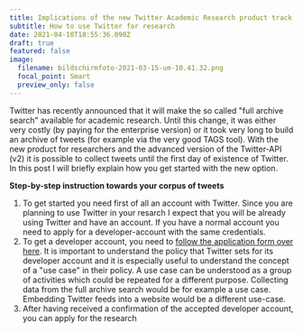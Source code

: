 ```yaml
---
title: Implications of the new Twitter Academic Research product track
subtitle: How to use Twitter for research
date: 2021-04-10T18:55:36.090Z
draft: true
featured: false
image:
  filename: bildschirmfoto-2021-03-15-um-10.41.32.png
  focal_point: Smart
  preview_only: false
---
```

Twitter has recently announced that it will make the so called "full archive search" available for academic research. Until this change, it was either very costly (by paying for the enterprise version) or it took very long to build an archive of tweets (for example via the very good TAGS tool). With the new product for researchers and the advanced version of the Twitter-API (v2) it is possible to collect tweets until the first day of existence of Twitter. In this post I will briefly explain how you get started with the new option.

**Step-by-step instruction towards your corpus of tweets**

1. To get started you need first of all an account with Twitter. Since you are planning to use Twitter in your resarch I expect that you will be already using Twitter and have an account. If you have a normal account you need to apply for a developer-account with the same credentials.
2. To get a developer account, you need to [follow the application form over here](https://developer.twitter.com/en/apply-for-access). It is important to understand the policy that Twitter sets for its developer account and it is especially useful to understand the concept of a "use case" in their policy. A use case can be understood as a group of activities which could be repeated for a different purpose. Collecting data from the full archive search would be for example a use case. Embedding Twitter feeds into a website would be a different use-case.
3. After having received a confirmation of the accepted developer account, you can apply for the research